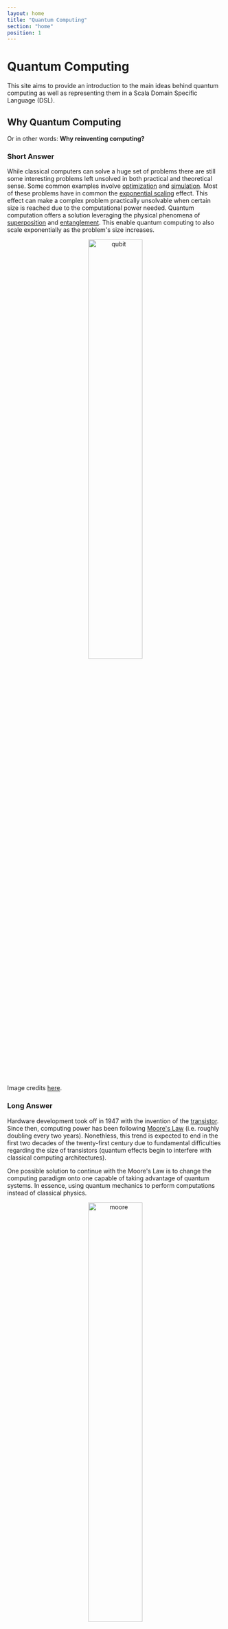 ```yaml
---
layout: home
title: "Quantum Computing"
section: "home"
position: 1
---
```

# Quantum Computing

This site aims to provide an introduction to the main ideas behind quantum computing as well as representing 
them in a Scala Domain Specific Language (DSL). 

## Why Quantum Computing

Or in other words: **Why reinventing computing?** 

### Short Answer

While classical computers can solve a huge set of problems there are still some interesting problems left unsolved in 
both practical and theoretical sense. Some common examples involve [optimization]() and [simulation](). Most of these problems have in common the [exponential scaling]() effect. 
This effect can make a complex problem practically unsolvable when certain size is reached due to 
the computational power needed. Quantum computation offers a solution leveraging the physical phenomena of 
[superposition](https://www.youtube.com/watch?v=8kyJfAC4VAo) and [entanglement](https://www.youtube.com/watch?v=RmXasxLm43k). 
This enable quantum computing to also scale exponentially as the problem's size increases. 

<p style="text-align:center;">
<img src="https://www.researchgate.net/profile/Jashan_Singhal/publication/309653719/figure/fig1/AS:424491617656832@1478218096511/A-qubit-in-Hilbert-space-in-its-SU2-representation-top-and-the-same-qubit-on-the.png" alt="qubit" style="width: 50%"/>
</p>

Image credits [here](https://www.researchgate.net/profile/Jashan_Singhal/publication/309653719/figure/fig1/AS:424491617656832@1478218096511/A-qubit-in-Hilbert-space-in-its-SU2-representation-top-and-the-same-qubit-on-the.png).

### Long Answer 

Hardware development took off in 1947 with the invention of the [transistor](https://en.wikipedia.org/wiki/Transistor).
Since then, computing power has been following [Moore's Law](https://en.wikipedia.org/wiki/Moore%27s_law) (i.e. roughly doubling every two years). 
Nonethless, this trend is expected to end in the first two decades of the twenty-first century due to fundamental 
difficulties regarding the size of transistors (quantum effects begin to interfere with classical computing architectures). 

One possible solution to continue with the Moore's Law is to change the computing paradigm onto one capable of taking 
advantage of quantum systems. In essence, using quantum mechanics to perform computations instead of classical physics. 

<p style="text-align:center;">
<img src="https://upload.wikimedia.org/wikipedia/commons/thumb/9/9d/Moore%27s_Law_Transistor_Count_1971-2016.png/1200px-Moore%27s_Law_Transistor_Count_1971-2016.png" alt="moore" style="width: 50%"/>
</p>

The idea of a [Turing Machine](https://en.wikipedia.org/wiki/Turing_machine) proposed by Alan Turing in 1936 lead to the
following thesis:
> Any algorithmic process can be simulated efficiently using a turing machine. 

Where the measure of "efficiency" is mathematically defined by the field of computational complexity. 

A more general form of this thesis contemplates randomized algorithms that can efficiently solve problems that are 
inefficiently solved by deterministic computing:
> Any algorithmic process can be simulated efficiently using a probabilistic turing machine. 

<p style="text-align:center;">
<img src="https://upload.wikimedia.org/wikipedia/commons/thumb/4/43/Universal_Turing_machine.svg/1200px-Universal_Turing_machine.svg.png" alt="turing" style="width: 50%"/>
</p>

With this thesis, one would think that we could efficiently simulate a quantum system. Nonetheless, it has been shown 
that trying to simulate a quantum system with a classical computer is far from efficient (in a mathematical sense). 
Many experts speculate that there is no conceivable amount of progress in classical computation that would be able to
overcome the gap between classical computing and the power of quantum computing. 

In this regard, David Deutsch in 1985 defined a computational device that would be capable of efficiently simulating 
an arbitrary physical system based on the laws of physics. This device was then known as the **Universal Quantum Computer**. 
This quantum computer challenged the Church-Turing thesis because it could efficiently solve computational problems 
which have no efficient solution with probabilistic turing machines. 

Mathematically proved examples: 
* Finding the prime factors of an integer.
* The discrete logarithm problem.
* Search over an unstructured space.

Nonetheless, designing and implementing quantum algorithms remains a hard problem!

---
For more information:
* [A Beginner’s Guide To Quantum Computing by Talia Gershon](https://www.youtube.com/watch?v=JRIPV0dPAd4)
* [Quantum Computing by IBM](https://www.ibm.com/blogs/research/2017/09/qc-how-it-works/)

## Why Scala 

The [Scala Programming Language](https://www.scala-lang.org/) offers a combination of [Object Oriented Programming]() 
and [Functional Programming](). We consider that this model in combination with a strong type system best suites the 
representation of quantum objects in a simulation environment. Moreover, Scala is known for it's ability to create 
DSLs (domain specific languages) and parallelism support. 

* **Object Oriented Programming** enables us to create modular code and identify key 
components of the theory as entities. 
* **Functional Programming** allows us to write clean and maintainable code by following
the rules of immutability, pure functions, composition and more. Also, the implementation 
* **DSL**s facilitate the representation of the quantum-theory in the application logic. 
* **Parallelism** makes more efficient to perform computing intensive simulations.  

## Requirements

To follow along with the theory we recommend:
* Strong knowledge about **linear algebra**. 
* Familiarity with advanced concepts of **computer science**, **physics** and **calculus**. 

To run the examples you'll need:
* **Java 8** or greater.
    * For debian-based systems: `sudo apt install openjdk-8-jdk`
* Scala Build Tool ([SBT](https://www.scala-sbt.org/index.html))
    * Download for all platforms [here](https://www.scala-sbt.org/download.html). 

If you are using Windows 10, we recommend running this software on the 
Windows Subsystem for Linux ([WSL](https://docs.microsoft.com/en-us/windows/wsl/install-win10)).

## Structure

This notes rely heavily on the book [Quantum Computation and Quantum Information by Mchael A. Nielsen & Issac L. Chuang](https://www.amazon.com/Quantum-Computation-Information-10th-Anniversary/dp/1107002176).

## References

add references